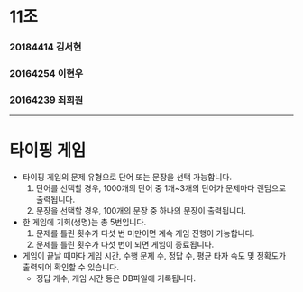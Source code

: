 # 11조
### 20184414 김서현
### 20164254 이현우
### 20164239 최희원

--------------------

# 타이핑 게임
- 타이핑 게임의 문제 유형으로 단어 또는 문장을 선택 가능합니다.
    1. 단어를 선택할 경우, 1000개의 단어 중 1개~3개의 단어가 문제마다 랜덤으로 출력됩니다.
    2. 문장을 선택할 경우, 100개의 문장 중 하나의 문장이 출력됩니다.
- 한 게임에 기회(생명)는 총 5번입니다.
    1. 문제를 틀린 횟수가 다섯 번 미만이면 계속 게임 진행이 가능합니다.
    2. 문제를 틀린 횟수가 다섯 번이 되면 게임이 종료됩니다.
- 게임이 끝날 때마다 게임 시간, 수행 문제 수, 정답 수, 평균 타자 속도 및 정확도가 출력되어 확인할 수 있습니다.
    - 정답 개수, 게임 시간 등은 DB파일에 기록됩니다.